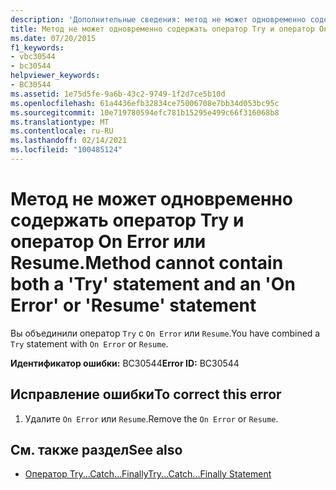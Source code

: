 ```yaml
---
description: 'Дополнительные сведения: метод не может одновременно содержать оператор "try" и оператор "On Error" или "Resume"'
title: Метод не может одновременно содержать оператор Try и оператор On Error или Resume.
ms.date: 07/20/2015
f1_keywords:
- vbc30544
- bc30544
helpviewer_keywords:
- BC30544
ms.assetid: 1e75d5fe-9a6b-43c2-9749-1f2d7ce5b10d
ms.openlocfilehash: 61a4436efb32834ce75006708e7bb34d053bc95c
ms.sourcegitcommit: 10e719780594efc781b15295e499c66f316068b8
ms.translationtype: MT
ms.contentlocale: ru-RU
ms.lasthandoff: 02/14/2021
ms.locfileid: "100485124"
---
```

# <a name="method-cannot-contain-both-a-try-statement-and-an-on-error-or-resume-statement"></a><span data-ttu-id="70feb-103">Метод не может одновременно содержать оператор Try и оператор On Error или Resume.</span><span class="sxs-lookup"><span data-stu-id="70feb-103">Method cannot contain both a 'Try' statement and an 'On Error' or 'Resume' statement</span></span>

<span data-ttu-id="70feb-104">Вы объединили оператор `Try` с `On Error` или `Resume`.</span><span class="sxs-lookup"><span data-stu-id="70feb-104">You have combined a `Try` statement with `On Error` or `Resume`.</span></span>  
  
 <span data-ttu-id="70feb-105">**Идентификатор ошибки:** BC30544</span><span class="sxs-lookup"><span data-stu-id="70feb-105">**Error ID:** BC30544</span></span>  
  
## <a name="to-correct-this-error"></a><span data-ttu-id="70feb-106">Исправление ошибки</span><span class="sxs-lookup"><span data-stu-id="70feb-106">To correct this error</span></span>  
  
1. <span data-ttu-id="70feb-107">Удалите `On Error` или `Resume`.</span><span class="sxs-lookup"><span data-stu-id="70feb-107">Remove the `On Error` or `Resume`.</span></span>  
  
## <a name="see-also"></a><span data-ttu-id="70feb-108">См. также раздел</span><span class="sxs-lookup"><span data-stu-id="70feb-108">See also</span></span>

- [<span data-ttu-id="70feb-109">Оператор Try...Catch...Finally</span><span class="sxs-lookup"><span data-stu-id="70feb-109">Try...Catch...Finally Statement</span></span>](../language-reference/statements/try-catch-finally-statement.md)
